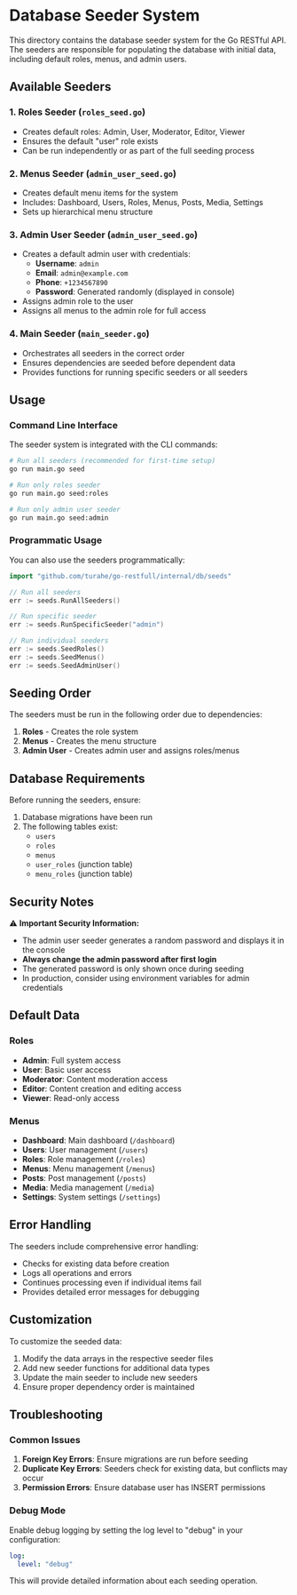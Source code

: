 # Database Seeder System

This directory contains the database seeder system for the Go RESTful API. The seeders are responsible for populating the database with initial data, including default roles, menus, and admin users.

## Available Seeders

### 1. Roles Seeder (`roles_seed.go`)
- Creates default roles: Admin, User, Moderator, Editor, Viewer
- Ensures the default "user" role exists
- Can be run independently or as part of the full seeding process

### 2. Menus Seeder (`admin_user_seed.go`)
- Creates default menu items for the system
- Includes: Dashboard, Users, Roles, Menus, Posts, Media, Settings
- Sets up hierarchical menu structure

### 3. Admin User Seeder (`admin_user_seed.go`)
- Creates a default admin user with credentials:
  - **Username**: `admin`
  - **Email**: `admin@example.com`
  - **Phone**: `+1234567890`
  - **Password**: Generated randomly (displayed in console)
- Assigns admin role to the user
- Assigns all menus to the admin role for full access

### 4. Main Seeder (`main_seeder.go`)
- Orchestrates all seeders in the correct order
- Ensures dependencies are seeded before dependent data
- Provides functions for running specific seeders or all seeders

## Usage

### Command Line Interface

The seeder system is integrated with the CLI commands:

```bash
# Run all seeders (recommended for first-time setup)
go run main.go seed

# Run only roles seeder
go run main.go seed:roles

# Run only admin user seeder
go run main.go seed:admin
```

### Programmatic Usage

You can also use the seeders programmatically:

```go
import "github.com/turahe/go-restfull/internal/db/seeds"

// Run all seeders
err := seeds.RunAllSeeders()

// Run specific seeder
err := seeds.RunSpecificSeeder("admin")

// Run individual seeders
err := seeds.SeedRoles()
err := seeds.SeedMenus()
err := seeds.SeedAdminUser()
```

## Seeding Order

The seeders must be run in the following order due to dependencies:

1. **Roles** - Creates the role system
2. **Menus** - Creates the menu structure
3. **Admin User** - Creates admin user and assigns roles/menus

## Database Requirements

Before running the seeders, ensure:

1. Database migrations have been run
2. The following tables exist:
   - `users`
   - `roles`
   - `menus`
   - `user_roles` (junction table)
   - `menu_roles` (junction table)

## Security Notes

⚠️ **Important Security Information:**

- The admin user seeder generates a random password and displays it in the console
- **Always change the admin password after first login**
- The generated password is only shown once during seeding
- In production, consider using environment variables for admin credentials

## Default Data

### Roles
- **Admin**: Full system access
- **User**: Basic user access
- **Moderator**: Content moderation access
- **Editor**: Content creation and editing access
- **Viewer**: Read-only access

### Menus
- **Dashboard**: Main dashboard (`/dashboard`)
- **Users**: User management (`/users`)
- **Roles**: Role management (`/roles`)
- **Menus**: Menu management (`/menus`)
- **Posts**: Post management (`/posts`)
- **Media**: Media management (`/media`)
- **Settings**: System settings (`/settings`)

## Error Handling

The seeders include comprehensive error handling:

- Checks for existing data before creation
- Logs all operations and errors
- Continues processing even if individual items fail
- Provides detailed error messages for debugging

## Customization

To customize the seeded data:

1. Modify the data arrays in the respective seeder files
2. Add new seeder functions for additional data types
3. Update the main seeder to include new seeders
4. Ensure proper dependency order is maintained

## Troubleshooting

### Common Issues

1. **Foreign Key Errors**: Ensure migrations are run before seeding
2. **Duplicate Key Errors**: Seeders check for existing data, but conflicts may occur
3. **Permission Errors**: Ensure database user has INSERT permissions

### Debug Mode

Enable debug logging by setting the log level to "debug" in your configuration:

```yaml
log:
  level: "debug"
```

This will provide detailed information about each seeding operation.

